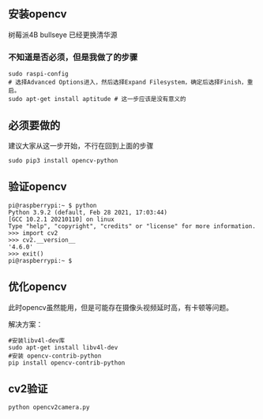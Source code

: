 ## 安装opencv

树莓派4B bullseye 已经更换清华源

### 不知道是否必须，但是我做了的步骤

```
sudo raspi-config
# 选择Advanced Options进入，然后选择Expand Filesystem，确定后选择Finish，重启。
sudo apt-get install aptitude # 这一步应该是没有意义的
```

## 必须要做的

建议大家从这一步开始，不行在回到上面的步骤

```
sudo pip3 install opencv-python
```

## 验证opencv

```
pi@raspberrypi:~ $ python
Python 3.9.2 (default, Feb 28 2021, 17:03:44)
[GCC 10.2.1 20210110] on linux
Type "help", "copyright", "credits" or "license" for more information.
>>> import cv2
>>> cv2.__version__
'4.6.0'
>>> exit()
pi@raspberrypi:~ $
```

## 优化opencv

此时opencv虽然能用，但是可能存在摄像头视频延时高，有卡顿等问题。

解决方案：

```
#安装libv4l-dev库
sudo apt-get install libv4l-dev
#安装 opencv-contrib-python
pip install opencv-contrib-python
```

## cv2验证

```
python opencv2camera.py
```

